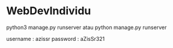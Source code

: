 # WebDevIndividu
python3 manage.py runserver
atau
python manage.py runserver

username : azissr
password : aZisSr321
